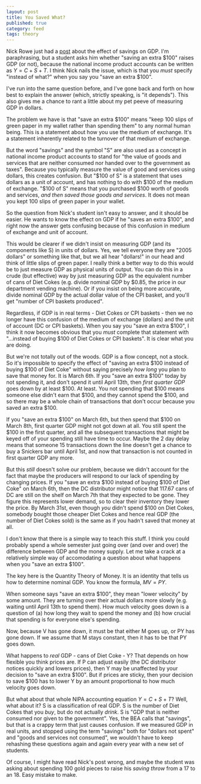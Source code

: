 ```yaml
---
layout: post
title: You Saved What? 
published: true
category: feed
tags: theory
---
```


Nick Rowe just had a [post](http://worthwhile.typepad.com/worthwhile_canadian_initi/2016/02/does-saving-count-towards-gdp.html#more) about the effect of savings on GDP. I'm paraphrasing, but a student asks him whether "saving an extra \$100" raises GDP (or not), because the national income product accounts can be written as $Y = C + S + T$. I think Nick nails the issue, which is that you *must* specify "instead of what?" when you say you "save an extra \$100". 

I've run into the same question before, and I've gone back and forth on how best to explain the answer (which, strictly speaking, is "it depends"). This also gives me a chance to rant a little about my pet peeve of measuring GDP in dollars.

The problem we have is that "save an extra \$100" means "keep 100 slips of green paper in my wallet rather than spending them" to any normal human being. This is a statement about how you use the medium of exchange. It's a statement inherently related to the turnover of that medium of exchange.

But the word "savings" and the symbol "S" are also used as a concept in national income product accounts to stand for "the value of goods and services that are neither consumed nor handed over to the government as taxes". Because you typically measure the value of good and services using dollars, this creates confusion. But "\$100 of S" is a statement that uses dollars as a unit of account, and has nothing to do with \$100 of the medium of exchange. "\$100 of S" means that you purchased \$100 worth of goods and services, *and then saved those goods and services*. It does not mean you kept 100 slips of green paper in your wallet.

So the question from Nick's student isn't easy to answer, and it should be easier. He wants to know the effect on GDP if he "saves an extra \$100", and right now the answer gets confusing because of this confusion in medium of exchange and unit of account.

This would be clearer if we didn't insist on measuring GDP (and its components like S) in units of dollars. Yes, we tell everyone they are "2005 dollars" or something like that, but we all hear "dollars!" in our head and think of little slips of green paper. I really think a better way to do this would be to just measure GDP as physical units of output. You can do this in a crude (but effective) way by just measuring GDP as the equivalent number of cans of Diet Cokes (e.g. divide nominal GDP by \$0.85, the price in our department vending machine). Or if you insist on being more accurate, divide nominal GDP by the actual dollar value of the CPI basket, and you'll get "number of CPI baskets produced".

Regardless, if GDP is in real terms - Diet Cokes or CPI baskets - then we no longer have this confusion of the medium of exchange (dollars) and the unit of account (DC or CPI baskets). When you say you "save an extra \$100", I think it now becomes obvious that you *must* complete that statement with "...instead of buying \$100 of Diet Cokes or CPI baskets". It is clear what you are doing. 

But we're not totally out of the woods. GDP is a flow concept, not a stock. So it's impossible to specify the effect of "saving an extra \$100 instead of buying \$100 of Diet Coke" without saying precisely *how long* you plan to save that money for. It is March 6th. If you "save an extra \$100" today by not spending it, and don't spend it until April 13th, then *first quarter GDP* goes down by at least \$100. At least. You not spending that \$100 means someone else didn't earn that \$100, and they cannot spend the \$100, and so there may be a whole chain of transactions that don't occur because you saved an extra \$100. 

If you "save an extra \$100" on March 6th, but then spend that \$100 on March 8th, first quarter GDP might not got down at all. You still spent the \$100 in the first quarter, and all the subsequent transactions that might be keyed off of your spending still have time to occur. Maybe the 2 day delay means that someone 15 transactions down the line doesn't get a chance to buy a Snickers bar until April 1st, and now that transaction is not counted in first quarter GDP any more. 

But this *still* doesn't solve our problem, because we didn't account for the fact that maybe the producers will respond to our lack of spending by changing prices. If you "save an extra \$100 instead of buying \$100 of Diet Coke" on March 6th, then the DC distributor might notice that 117.67 cans of DC are still on the shelf on March 7th that they expected to be gone. They figure this represents lower demand, so to clear their inventory they lower the price. By March 31st, even though *you* didn't spend \$100 on Diet Cokes, somebody bought those cheaper Diet Cokes and hence real GDP (the number of Diet Cokes sold) is the same as if you hadn't saved that money at all. 

I don't know that there is a simple way to teach this stuff. I think you could probably spend a whole semester just going over (and over and over) the difference between GDP and the money supply. Let me take a crack at a relatively simple way of accomodating a question about what happens when you "save an extra \$100".

The key here is the Quantity Theory of Money. It is an identity that tells us how to determine nominal GDP. You know the formula, $MV = PY$.

When someone says "save an extra \$100", they mean "lower velocity" by some amount. They are turning over their actual dollars more slowly (e.g. waiting until April 13th to spend them). How much velocity goes down is a question of (a) how long they wait to spend the money and (b) how crucial that spending is for everyone else's spending. 

Now, because V has gone down, it must be that either M goes up, or PY has gone down. If we assume that M stays constant, then it has to be that PY goes down. 

What happens to *real* GDP - cans of Diet Coke - Y? That depends on how flexible you think prices are. If P can adjust easily (the DC distributor notices quickly and lowers prices), then Y may be unaffected by your decision to "save an extra \$100". But if prices are sticky, then your decision to save \$100 has to lower Y by an amount proportional to how much velocity goes down.

But what about that whole NIPA accounting equation $Y = C + S + T$? Well, what about it? S is a classification of real GDP. S is the number of Diet Cokes that you *buy*, but do not actually *drink*. S is "GDP that is neither consumed nor given to the government". Yes, the BEA calls that "savings", but that is a crappy term that just causes confusion. If we measured GDP in real units, and stopped using the term "savings" both for "dollars not spent" and "goods and services not consumed", we wouldn't have to keep rehashing these questions again and again every year with a new set of students.
 
 Of course, I might have read Nick's post wrong, and maybe the student was asking about spending 100 gold pieces to raise his *saving throw* from a 17 to an 18. Easy mistake to make.